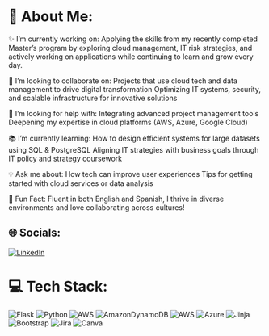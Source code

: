 # 💫 About Me:

✨ I’m currently working on:
Applying the skills from my recently completed Master’s program by exploring cloud management, IT risk strategies, and actively working on applications while continuing to learn and grow every day.

🚀 I’m looking to collaborate on:
Projects that use cloud tech and data management to drive digital transformation
Optimizing IT systems, security, and scalable infrastructure for innovative solutions

🤝 I’m looking for help with:
Integrating advanced project management tools
Deepening my expertise in cloud platforms (AWS, Azure, Google Cloud)

📚 I’m currently learning:
How to design efficient systems for large datasets using SQL & PostgreSQL
Aligning IT strategies with business goals through IT policy and strategy coursework

💡 Ask me about:
How tech can improve user experiences
Tips for getting started with cloud services or data analysis

🎉 Fun Fact:
Fluent in both English and Spanish, I thrive in diverse environments and love collaborating across cultures!


## 🌐 Socials:
[![LinkedIn](https://img.shields.io/badge/LinkedIn-%230077B5.svg?logo=linkedin&logoColor=white)](https://linkedin.com/in/https://www.linkedin.com/in/maria-juliana-destefano/) 

# 💻 Tech Stack:
![Flask](https://img.shields.io/badge/flask-%23000.svg?style=for-the-badge&logo=flask&logoColor=white) ![Python](https://img.shields.io/badge/python-3670A0?style=for-the-badge&logo=python&logoColor=ffdd54) ![AWS](https://img.shields.io/badge/AWS-%23FF9900.svg?style=for-the-badge&logo=amazon-aws&logoColor=white) ![AmazonDynamoDB](https://img.shields.io/badge/Amazon%20DynamoDB-4053D6?style=for-the-badge&logo=Amazon%20DynamoDB&logoColor=white) ![AWS](https://img.shields.io/badge/AWS-%23FF9900.svg?style=for-the-badge&logo=amazon-aws&logoColor=white) ![Azure](https://img.shields.io/badge/azure-%230072C6.svg?style=for-the-badge&logo=microsoftazure&logoColor=white) ![Jinja](https://img.shields.io/badge/jinja-white.svg?style=for-the-badge&logo=jinja&logoColor=black) ![Bootstrap](https://img.shields.io/badge/bootstrap-%238511FA.svg?style=for-the-badge&logo=bootstrap&logoColor=white) ![Jira](https://img.shields.io/badge/jira-%230A0FFF.svg?style=for-the-badge&logo=jira&logoColor=white) ![Canva](https://img.shields.io/badge/Canva-%2300C4CC.svg?style=for-the-badge&logo=Canva&logoColor=white)

